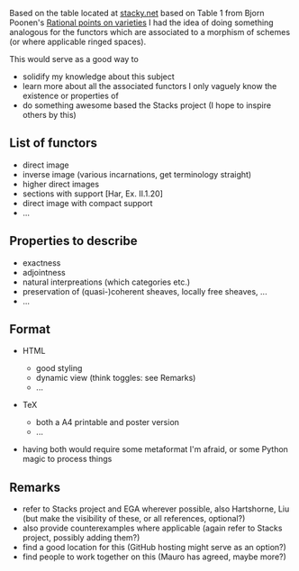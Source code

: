 Based on the table located at [stacky.net](http://stacky.net/wiki/index.php?title=Math_193a:_Algebraic_Stacks,_Fall_2011#Resources) based on Table 1 from Bjorn Poonen's [Rational points on varieties](http://math.mit.edu/~poonen/papers/Qpoints.pdf) I had the idea of doing something analogous for the functors which are associated to a morphism of schemes (or where applicable ringed spaces).

This would serve as a good way to

* solidify my knowledge about this subject
* learn more about all the associated functors I only vaguely know the existence or properties of
* do something awesome based the Stacks project (I hope to inspire others by this)

List of functors
----------------

* direct image
* inverse image (various incarnations, get terminology straight)
* higher direct images
* sections with support [Har, Ex. II.1.20]
* direct image with compact support
* ...


Properties to describe
----------------------

* exactness
* adjointness
* natural interpreations (which categories etc.)
* preservation of (quasi-)coherent sheaves, locally free sheaves, ...
* ...

Format
------

* HTML

  - good styling
  - dynamic view (think toggles: see Remarks)
  - ...

* TeX

  - both a A4 printable and poster version
  - ...

* having both would require some metaformat I'm afraid, or some Python magic to process things

Remarks
-------

* refer to Stacks project and EGA wherever possible, also Hartshorne, Liu (but make the visibility of these, or all references, optional?)
* also provide counterexamples where applicable (again refer to Stacks project, possibly adding them?)
* find a good location for this (GitHub hosting might serve as an option?)
* find people to work together on this (Mauro has agreed, maybe more?)
